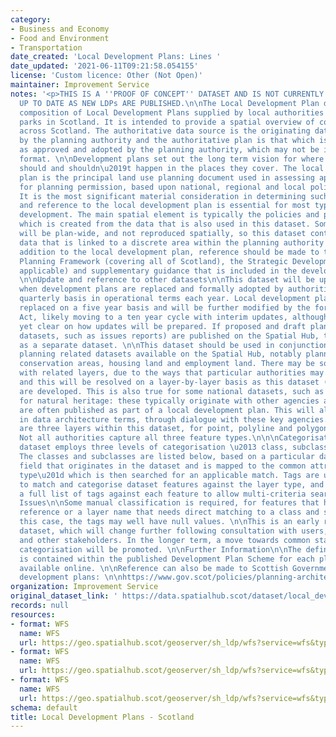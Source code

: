 ```yaml
---
category:
- Business and Economy
- Food and Environment
- Transportation
date_created: 'Local Development Plans: Lines '
date_updated: '2021-06-11T09:21:58.054155'
license: 'Custom licence: Other (Not Open)'
maintainer: Improvement Service
notes: '<p>THIS IS A ''PROOF OF CONCEPT'' DATASET AND IS NOT CURRENTLY BEING KEPT
  UP TO DATE AS NEW LDPs ARE PUBLISHED.\n\nThe Local Development Plan dataset is a
  composition of Local Development Plans supplied by local authorities and national
  parks in Scotland. It is intended to provide a spatial overview of common policies
  across Scotland. The authoritative data source is the originating data supplied
  by the planning authority and the authoritative plan is that which is published
  as approved and adopted by the planning authority, which may not be in a digital
  format. \n\nDevelopment plans set out the long term vision for where development
  should and shouldn\u2019t happen in the places they cover. The local development
  plan is the principal land use planning document used in assessing applications
  for planning permission, based upon national, regional and local policies and proposals.
  It is the most significant material consideration in determining such applications
  and reference to the local development plan is essential for most types of proposed
  development. The main spatial element is typically the policies and proposals map,
  which is created from the data that is also used in this dataset. Some policies
  will be plan-wide, and not reproduced spatially, so this dataset contains policy
  data that is linked to a discrete area within the planning authority area. \n\nIn
  addition to the local development plan, reference should be made to the National
  Planning Framework (covering all of Scotland), the Strategic Development Plan (where
  applicable) and supplementary guidance that is included in the development plan.
  \n\nUpdate and reference to other datasets\n\nThis dataset will be updated as and
  when development plans are replaced and formally adopted by authorities, on a minimum
  quarterly basis in operational terms each year. Local development plans are currently
  replaced on a five year basis and will be further modified by the forthcoming Planning
  Act, likely moving to a ten year cycle with interim updates, although it is not
  yet clear on how updates will be prepared. If proposed and draft plans (and other
  datasets, such as issues reports) are published on the Spatial Hub, this will be
  as a separate dataset. \n\nThis dataset should be used in conjunction with other
  planning related datasets available on the Spatial Hub, notably planning applications,
  conservation areas, housing land and employment land. There may be some duplication
  with related layers, due to the ways that particular authorities may share data,
  and this will be resolved on a layer-by-layer basis as this dataset (and others)
  are developed. This is also true for some national datasets, such as statutory designations
  for natural heritage: these typically originate with other agencies although they
  are often published as part of a local development plan. This will also be resolved,
  in data architecture terms, through dialogue with these key agencies.\n\nGeometries\n\nThere
  are three layers within this dataset, for point, polyline and polygon features.
  Not all authorities capture all three feature types.\n\n\nCategorisation\n\nThe
  dataset employs three levels of categorisation \u2013 class, subclass and tags.
  The classes and subclasses are listed below, based on a particular data attribute
  field that originates in the dataset and is mapped to the common attribute \u201clayer
  type\u201d which is then searched for an applicable match. Tags are used in searches
  to match and categorise dataset features against the layer type, and captured as
  a full list of tags against each feature to allow multi-criteria searches.\n\nKnown
  Issues\n\nSome manual classification is required, for features that have only a
  reference or a layer name that needs direct matching to a class and subclass. In
  this case, the tags may well have null values. \n\nThis is an early release of the
  dataset, which will change further following consultation with users, planning authorities
  and other stakeholders. In the longer term, a move towards common standards and
  categorisation will be promoted. \n\nFurther Information\n\nThe definitive description
  is contained within the published Development Plan Scheme for each planning authority,
  available online. \n\nReference can also be made to Scottish Government policy on
  development plans: \n\nhttps://www.gov.scot/policies/planning-architecture/development-plans/</p>'
organization: Improvement Service
original_dataset_link: ' https://data.spatialhub.scot/dataset/local_development_plans-is'
records: null
resources:
- format: WFS
  name: WFS
  url: https://geo.spatialhub.scot/geoserver/sh_ldp/wfs?service=wfs&typeName=sh_ldp:pub_ldplin
- format: WFS
  name: WFS
  url: https://geo.spatialhub.scot/geoserver/sh_ldp/wfs?service=wfs&typeName=sh_ldp:pub_ldppnt
- format: WFS
  name: WFS
  url: https://geo.spatialhub.scot/geoserver/sh_ldp/wfs?service=wfs&typeName=sh_ldp:pub_ldppol
schema: default
title: Local Development Plans - Scotland
---
```

